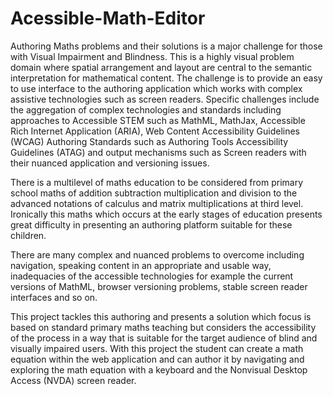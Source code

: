 # Acessible-Math-Editor

Authoring Maths problems and their solutions is a major challenge for those with Visual Impairment and Blindness. This is a highly visual problem domain where spatial arrangement and layout are central to the semantic interpretation for mathematical content. The challenge is to provide an easy to use interface to the authoring application which works with complex assistive technologies such as screen readers. Specific challenges include the aggregation of complex technologies and standards including approaches to Accessible STEM such as MathML, MathJax, Accessible Rich Internet Application (ARIA), Web Content Accessibility Guidelines (WCAG) Authoring Standards such as Authoring Tools Accessibility Guidelines (ATAG) and output mechanisms such as Screen readers with their nuanced application and versioning issues.

There is a multilevel of maths education to be considered from primary school maths of addition subtraction multiplication and division to the advanced notations of calculus and matrix multiplications at third level. Ironically this maths which occurs at the early stages of education presents great difficulty in presenting an authoring platform suitable for these children.

There are many complex and nuanced problems to overcome including navigation, speaking content in an appropriate and usable way, inadequacies of the accessible technologies for example the current versions of MathML, browser versioning problems, stable screen reader interfaces and so on.

This project tackles this authoring and presents a solution which focus is based on standard primary maths teaching but considers the accessibility of the process in a way that is suitable for the target audience of blind and visually impaired users. With this project the student can create a math equation within the web application and can author it by navigating and exploring the math equation with a keyboard and the Nonvisual Desktop Access (NVDA) screen reader.

